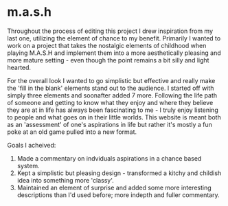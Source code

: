 # m.a.s.h

Throughout the process of editing this project I drew inspiration from my last one, utilizing the element of chance to my benefit. Primarily I wanted to work on a project that takes the nostalgic elements of childhood when playing M.A.S.H and implement them into a more aesthetically pleasing and more mature setting - even though the point remains a bit silly and light hearted. 

For the overall look I wanted to go simplistic but effective and really make the 'fill in the blank' elements stand out to the audience. I started off with simply three elements and soonafter added 7 more. Following the life path of someone and getting to know what they enjoy and where they believe they are at in life has always been fascinating to me - I truly enjoy listening to people and what goes on in their little worlds. This website is meant both as an 'assessment' of one's aspirations in life but rather it's mostly a fun poke at an old game pulled into a new format. 

Goals I acheived:
1. Made a commentary on indviduals aspirations in a chance based system.
2. Kept a simplistic but pleasing design - transformed a kitchy and childish idea into something more 'classy'.
3. Maintained an element of surprise and added some more interesting descriptions than I'd used before; more indepth and fuller commentary.
